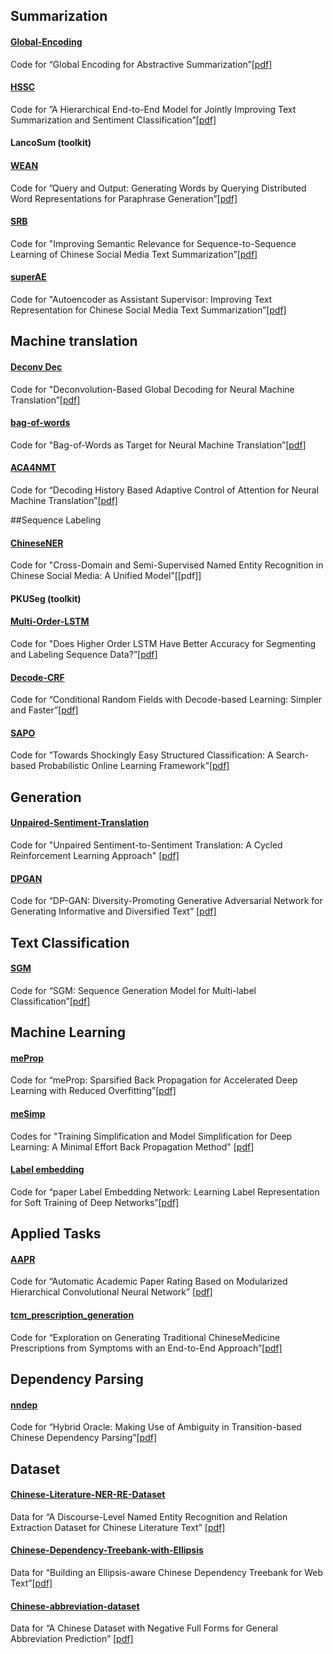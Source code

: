## Summarization 

#### [Global-Encoding](https://github.com/lancopku/Global-Encoding)
Code for “Global Encoding for Abstractive Summarization”[[pdf]](https://arxiv.org/abs/1805.03989)

#### [HSSC](https://github.com/lancopku/HSSC)
Code for ”A Hierarchical End-to-End Model for Jointly Improving Text Summarization and Sentiment Classification”[[pdf]](https://arxiv.org/pdf/1805.01089.pdf)

#### LancoSum (toolkit)

#### [WEAN](https://github.com/lancopku/WEAN)
Code for ”Query and Output: Generating Words by Querying Distributed Word Representations for Paraphrase Generation”[[pdf]](https://arxiv.org/pdf/1803.01465.pdf)

#### [SRB](https://github.com/lancopku/SRB)
Code for "Improving Semantic Relevance for Sequence-to-Sequence Learning of Chinese Social Media Text Summarization”[[pdf]](https://arxiv.org/pdf/1706.02459.pdf)

#### [superAE](https://github.com/lancopku/superAE)
Code for "Autoencoder as Assistant Supervisor: Improving Text Representation for Chinese Social Media Text Summarization”[[pdf]](https://arxiv.org/pdf/1805.04869.pdf)


## Machine translation

#### [Deconv Dec](https://github.com/lancopku/DeconvDec)
Code for "Deconvolution-Based Global Decoding for Neural Machine Translation”[[pdf]](https://arxiv.org/pdf/1806.03692.pdf)

#### [bag-of-words](https://github.com/lancopku/bag-of-words)
Code for "Bag-of-Words as Target for Neural Machine Translation”[[pdf]](https://arxiv.org/pdf/1805.04871.pdf)

#### [ACA4NMT](https://github.com/lancopku/ACA4NMT)
Code for “Decoding History Based Adaptive Control of Attention for Neural Machine Translation”[[pdf]](https://arxiv.org/pdf/1802.01812.pdf)

##Sequence Labeling

#### [ChineseNER](https://github.com/lancopku/ChineseNER)
Code for "Cross-Domain and Semi-Supervised Named Entity Recognition in Chinese Social Media: A Unified Model”[[pdf]]

#### PKUSeg (toolkit)

#### [Multi-Order-LSTM](https://github.com/lancopku/Multi-Order-LSTM)
Code for "Does Higher Order LSTM Have Better Accuracy for Segmenting and Labeling Sequence Data?”[[pdf]](https://arxiv.org/pdf/1711.08231.pdf)

#### [Decode-CRF](https://github.com/lancopku/Decode-CRF)
Code for “Conditional Random Fields with Decode-based Learning: Simpler and Faster”[[pdf]](https://arxiv.org/pdf/1503.08381.pdf)

#### [SAPO](https://github.com/lancopku/SAPO)
Code for ”Towards Shockingly Easy Structured Classification: A Search-based Probabilistic Online Learning Framework”[[pdf]](https://arxiv.org/pdf/1503.08381.pdf)


## Generation

#### [Unpaired-Sentiment-Translation](https://github.com/lancopku/Unpaired-Sentiment-Translation)
Code for "Unpaired Sentiment-to-Sentiment Translation: A Cycled Reinforcement Learning Approach" [[pdf]](https://arxiv.org/abs/1805.05181)

#### [DPGAN](https://github.com/lancopku/DPGAN)
Code for “DP-GAN: Diversity-Promoting Generative Adversarial Network for Generating Informative and Diversified Text” [[pdf]](https://arxiv.org/pdf/1802.01345.pdf)


## Text Classification

#### [SGM](https://github.com/lancopku/SGM)
Code for “SGM: Sequence Generation Model for Multi-label Classification”[[pdf]](https://arxiv.org/pdf/1806.04822.pdf)


## Machine Learning

#### [meProp](https://github.com/lancopku/meProp)
Code for “meProp: Sparsified Back Propagation for Accelerated Deep Learning with Reduced Overfitting”[[pdf]](http://proceedings.mlr.press/v70/sun17c/sun17c.pdf)

#### [meSimp](https://github.com/lancopku/meSimp)
Codes for "Training Simplification and Model Simplification for Deep Learning: A Minimal Effort Back Propagation Method" [[pdf]](https://arxiv.org/pdf/1711.06528.pdf)

#### [Label embedding](https://github.com/lancopku/label-embedding-network)
Code for “paper Label Embedding Network: Learning Label Representation for Soft Training of Deep Networks”[[pdf]](https://arxiv.org/pdf/1711.06528.pdf)


## Applied Tasks

#### [AAPR](https://github.com/lancopku/AAPR)
Code for “Automatic Academic Paper Rating Based on Modularized Hierarchical Convolutional Neural Network”
[[pdf]](https://github.com/lancopku/AAPR)

#### [tcm_prescription_generation](https://github.com/lancopku/tcm_prescription_generation)
Code for “Exploration on Generating Traditional ChineseMedicine Prescriptions from Symptoms with an End-to-End Approach”[[pdf]](https://arxiv.org/pdf/1801.09030.pdf)


## Dependency Parsing

#### [nndep](https://github.com/lancopku/nndep)
Code for “Hybrid Oracle: Making Use of Ambiguity in Transition-based Chinese Dependency Parsing”[[pdf]](https://arxiv.org/pdf/1711.10163.pdf)


## Dataset
#### [Chinese-Literature-NER-RE-Dataset](https://github.com/lancopku/Chinese-Literature-NER-RE-Dataset)
Data for “A Discourse-Level Named Entity Recognition and Relation Extraction Dataset for Chinese Literature Text” [[pdf]](https://arxiv.org/pdf/1711.07010.pdf)

#### [Chinese-Dependency-Treebank-with-Ellipsis](https://github.com/lancopku/Chinese-Dependency-Treebank-with-Ellipsis)
Data for “Building an Ellipsis-aware Chinese Dependency Treebank for Web Text”[[pdf]](https://arxiv.org/pdf/1801.06613.pdf)

#### [Chinese-abbreviation-dataset](https://github.com/lancopku/Chinese-abbreviation-dataset)
Data for “A Chinese Dataset with Negative Full Forms for General Abbreviation Prediction” [[pdf]](https://arxiv.org/pdf/1712.06289.pdf)



